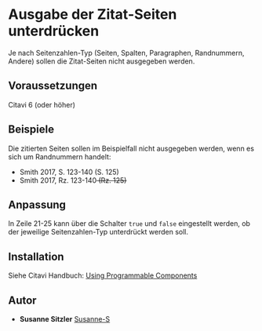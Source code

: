 # Ausgabe der Zitat-Seiten unterdrücken
Je nach Seitenzahlen-Typ (Seiten, Spalten, Paragraphen, Randnummern, Andere) sollen die Zitat-Seiten nicht ausgegeben werden.

## Voraussetzungen
Citavi 6 (oder höher)

## Beispiele
Die zitierten Seiten sollen im Beispielfall nicht ausgegeben werden, wenn es sich um Randnummern handelt:
- Smith 2017, S. 123-140 (S. 125)
- Smith 2017, Rz. 123-140<del> (Rz. 125)</del>

## Anpassung
In Zeile 21-25 kann über die Schalter `true` und `false` eingestellt werden, ob der jeweilige Seitenzahlen-Typ unterdrückt werden soll.

## Installation
Siehe Citavi Handbuch: [Using Programmable Components](https://www.citavi.com/programmable_components)

## Autor

* **Susanne Sitzler** [Susanne-S](https://github.com/Susanne-S)
